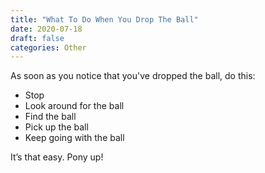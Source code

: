 ```yaml
---
title: "What To Do When You Drop The Ball"
date: 2020-07-18
draft: false
categories: Other
---
```


As soon as you notice that you've dropped the ball, do this:

* Stop
* Look around for the ball
* Find the ball
* Pick up the ball
* Keep going with the ball

It’s that easy. Pony up!

